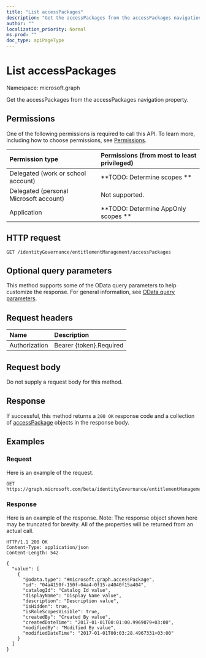 ```yaml
---
title: "List accessPackages"
description: "Get the accessPackages from the accessPackages navigation property."
author: ""
localization_priority: Normal
ms.prod: ""
doc_type: apiPageType
---
```


# List accessPackages

Namespace: microsoft.graph

Get the accessPackages from the accessPackages navigation property.

## Permissions
One of the following permissions is required to call this API. To learn more, including how to choose permissions, see [Permissions](/concepts/permissions-reference.md).

|Permission type|Permissions (from most to least privileged)|
|:---|:---|
|Delegated (work or school account)|**TODO: Determine scopes **|
|Delegated (personal Microsoft account)|Not supported.|
|Application|**TODO: Determine AppOnly scopes **|

## HTTP request
<!-- {
  "blockType": "ignored"
}
-->
``` http
GET /identityGovernance/entitlementManagement/accessPackages
```

## Optional query parameters
This method supports some of the OData query parameters to help customize the response. For general information, see [OData query parameters](/graph/query-parameters).

## Request headers
|Name|Description|
|:---|:---|
|Authorization|Bearer {token}.Required|

## Request body
Do not supply a request body for this method.

## Response
If successful, this method returns a `200 OK` response code and a collection of [accessPackage](../resources/accesspackage.md) objects in the response body.

## Examples

### Request
Here is an example of the request.
<!-- {
  "blockType": "request",
  "name": "get_accesspackage"
}
-->
``` http
GET https://graph.microsoft.com/beta/identityGovernance/entitlementManagement/accessPackages
```

### Response
Here is an example of the response. Note: The response object shown here may be truncated for brevity. All of the properties will be returned from an actual call.
<!-- {
  "blockType": "response",
  "truncated": true,
  "@odata.type": "collection(microsoft.graph.accesspackage)"
}
-->
``` http
HTTP/1.1 200 OK
Content-Type: application/json
Content-Length: 542

{
  "value": [
    {
      "@odata.type": "#microsoft.graph.accessPackage",
      "id": "04a4150f-150f-04a4-0f15-a4040f15a404",
      "catalogId": "Catalog Id value",
      "displayName": "Display Name value",
      "description": "Description value",
      "isHidden": true,
      "isRoleScopesVisible": true,
      "createdBy": "Created By value",
      "createdDateTime": "2017-01-01T00:01:00.9969079+03:00",
      "modifiedBy": "Modified By value",
      "modifiedDateTime": "2017-01-01T00:03:28.4967331+03:00"
    }
  ]
}
```

